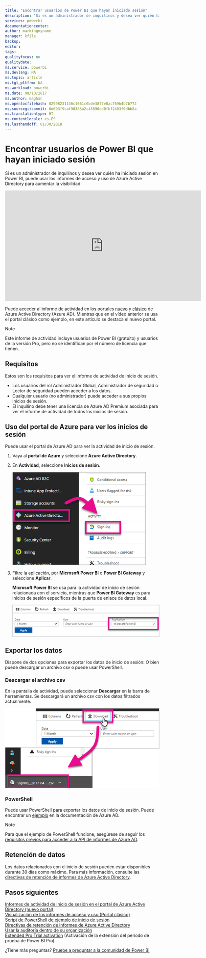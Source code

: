 ```yaml
---
title: "Encontrar usuarios de Power BI que hayan iniciado sesión"
description: "Si es un administrador de inquilinos y desea ver quién ha iniciado sesión en Power BI, puede usar los informes de acceso y uso de Azure Active Directory para aumentar la visibilidad."
services: powerbi
documentationcenter: 
author: markingmyname
manager: kfile
backup: 
editor: 
tags: 
qualityfocus: no
qualitydate: 
ms.service: powerbi
ms.devlang: NA
ms.topic: article
ms.tgt_pltfrm: NA
ms.workload: powerbi
ms.date: 08/10/2017
ms.author: maghan
ms.openlocfilehash: 82998231146c1661c6bde38f7e0ac769b4b7b772
ms.sourcegitcommit: 6e693f9caf98385a2c45890cd0fbf2403f0dbb8a
ms.translationtype: HT
ms.contentlocale: es-ES
ms.lasthandoff: 01/30/2018
---
```

# <a name="find-power-bi-users-that-have-signed-in"></a>Encontrar usuarios de Power BI que hayan iniciado sesión
Si es un administrador de inquilinos y desea ver quién ha iniciado sesión en Power BI, puede usar los informes de acceso y uso de Azure Active Directory para aumentar la visibilidad.

<iframe width="640" height="360" src="https://www.youtube.com/embed/1AVgh9w9VM8?showinfo=0" frameborder="0" allowfullscreen></iframe>

Puede acceder al informe de actividad en los portales [nuevo](https://docs.microsoft.com/azure/active-directory/active-directory-reporting-activity-sign-ins) y [clásico](https://docs.microsoft.com/azure/active-directory/active-directory-view-access-usage-reports) de Azure Active Directory (Azure AD). Mientras que en el vídeo anterior se usa el portal clásico como ejemplo, en este artículo se destaca el nuevo portal.

> [!NOTE]
> Este informe de actividad incluye usuarios de Power BI (gratuito) y usuarios de la versión Pro, pero no se identifican por el número de licencia que tienen.
> 
> 

## <a name="requirements"></a>Requisitos
Estos son los requisitos para ver el informe de actividad de inicio de sesión.

* Los usuarios del rol Administrador Global, Administrador de seguridad o Lector de seguridad pueden acceder a los datos.
* Cualquier usuario (no administrador) puede acceder a sus propios inicios de sesión.
* El inquilino debe tener una licencia de Azure AD Premium asociada para ver el informe de actividad de todos los inicios de sesión.

## <a name="using-the-azure-portal-to-view-sign-ins"></a>Uso del portal de Azure para ver los inicios de sesión
Puede usar el portal de Azure AD para ver la actividad de inicio de sesión.

1. Vaya al **portal de Azure** y seleccione **Azure Active Directory**.
2. En **Actividad**, seleccione **Inicios de sesión**.
   
    ![](media/service-admin-access-usage/azure-portal-sign-ins.png)
3. Filtre la aplicación, por **Microsoft Power BI** o **Power BI Gateway** y seleccione **Aplicar**.
   
    **Microsoft Power BI** se usa para la actividad de inicio de sesión relacionada con el servicio, mientras que **Power BI Gateway** es para inicios de sesión específicos de la puerta de enlace de datos local.
   
    ![](media/service-admin-access-usage/sign-in-filter.png)

## <a name="export-the-data"></a>Exportar los datos
Dispone de dos opciones para exportar los datos de inicio de sesión: O bien puede descargar un archivo csv o puede usar PowerShell.

### <a name="download-csv"></a>Descargar el archivo csv
En la pantalla de actividad, puede seleccionar **Descargar** en la barra de herramientas. Se descargará un archivo csv con los datos filtrados actualmente.

![](media/service-admin-access-usage/download-sign-in-data-csv.png)

### <a name="powershell"></a>PowerShell
Puede usar PowerShell para exportar los datos de inicio de sesión. Puede encontrar un [ejemplo](https://docs.microsoft.com/azure/active-directory/active-directory-reporting-api-sign-in-activity-samples#powershell-script) en la documentación de Azure AD.

> [!NOTE]
> Para que el ejemplo de PowerShell funcione, asegúrese de seguir los [requisitos previos para acceder a la API de informes de Azure AD](https://docs.microsoft.com/en-us/azure/active-directory/active-directory-reporting-api-prerequisites).
> 
> 

## <a name="data-retention"></a>Retención de datos
Los datos relacionados con el inicio de sesión pueden estar disponibles durante 30 días como máximo. Para más información, consulte las [directivas de retención de informes de Azure Active Directory](https://docs.microsoft.com/azure/active-directory/active-directory-reporting-retention).

## <a name="next-steps"></a>Pasos siguientes
[Informes de actividad de inicio de sesión en el portal de Azure Active Directory (nuevo portal)](https://docs.microsoft.com/azure/active-directory/active-directory-reporting-activity-sign-ins)  
[Visualización de los informes de acceso y uso (Portal clásico)](https://docs.microsoft.com/azure/active-directory/active-directory-view-access-usage-reports#view-or-download-a-report)  
[Script de PowerShell de ejemplo de inicio de sesión](https://docs.microsoft.com/azure/active-directory/active-directory-reporting-api-sign-in-activity-samples#powershell-script)  
[Directivas de retención de informes de Azure Active Directory](https://docs.microsoft.com/azure/active-directory/active-directory-reporting-retention)  
[Usar la auditoría dentro de su organización](service-admin-auditing.md)  
[Extended Pro Trial activation](service-extended-pro-trial.md) (Activación de la extensión del período de prueba de Power BI Pro)

¿Tiene más preguntas? [Pruebe a preguntar a la comunidad de Power BI](https://community.powerbi.com/)

